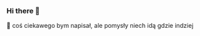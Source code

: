 ### Hi there 👋
🤔 coś ciekawego bym napisał, ale pomysły niech idą gdzie indziej
<!--
[link do forka](https://github.com/jakseluz/Real-Time-Voice-Cloning.git)🌱🌱🌱🌱🌱🌱🌱🌱🌱🌱
[link do artykułu dotyczącego forka](https://paperswithcode.com/paper/transfer-learning-from-speaker-verification)

**jakseluz/jakseluz** is a ✨ _special_ ✨ repository because its `README.md` (this file) appears on your GitHub profile.

Here are some ideas to get you started:

- 🔭 I’m currently working on ...
- 🌱 I’m currently learning ...
- 👯 I’m looking to collaborate on ...
- 🤔 I’m looking for help with ...
- 💬 Ask me about ...
- 📫 How to reach me: ...
- 😄 Pronouns: ...
- ⚡ Fun fact: ...
-->
